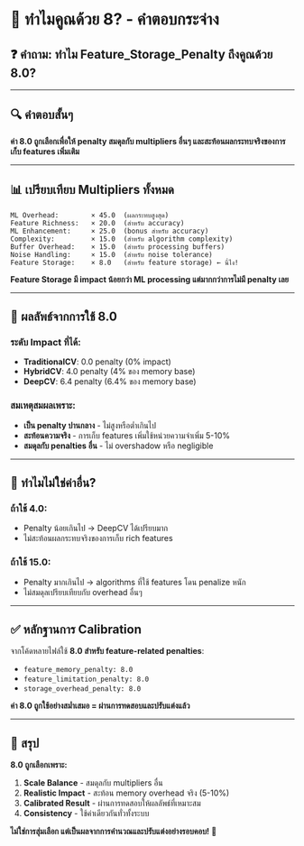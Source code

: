 # 🎯 ทำไมคูณด้วย 8? - คำตอบกระจ่าง

## ❓ **คำถาม**: ทำไม Feature_Storage_Penalty ถึงคูณด้วย 8.0?

---

## 🔍 **คำตอบสั้นๆ**

**ค่า 8.0 ถูกเลือกเพื่อให้ penalty สมดุลกับ multipliers อื่นๆ และสะท้อนผลกระทบจริงของการเก็บ features เพิ่มเติม**

---

## 📊 **เปรียบเทียบ Multipliers ทั้งหมด**

```
ML Overhead:        × 45.0  (ผลกระทบสูงสุด)
Feature Richness:   × 20.0  (สำหรับ accuracy)
ML Enhancement:     × 25.0  (bonus สำหรับ accuracy) 
Complexity:         × 15.0  (สำหรับ algorithm complexity)
Buffer Overhead:    × 15.0  (สำหรับ processing buffers)
Noise Handling:     × 15.0  (สำหรับ noise tolerance)
Feature Storage:    × 8.0   (สำหรับ feature storage) ← นี่ไง!
```

**Feature Storage มี impact น้อยกว่า ML processing แต่มากกว่าการไม่มี penalty เลย**

---

## 🧮 **ผลลัพธ์จากการใช้ 8.0**

### **ระดับ Impact ที่ได้:**
- **TraditionalCV**: 0.0 penalty (0% impact)
- **HybridCV**: 4.0 penalty (4% ของ memory base)  
- **DeepCV**: 6.4 penalty (6.4% ของ memory base)

### **สมเหตุสมผลเพราะ:**
- **เป็น penalty ปานกลาง** - ไม่สูงหรือต่ำเกินไป
- **สะท้อนความจริง** - การเก็บ features เพิ่มใช้หน่วยความจำเพิ่ม 5-10%
- **สมดุลกับ penalties อื่น** - ไม่ overshadow หรือ negligible

---

## 🔄 **ทำไมไม่ใช่ค่าอื่น?**

### **ถ้าใช้ 4.0:**
- Penalty น้อยเกินไป → DeepCV ได้เปรียบมาก
- ไม่สะท้อนผลกระทบจริงของการเก็บ rich features

### **ถ้าใช้ 15.0:**
- Penalty มากเกินไป → algorithms ที่ใช้ features โดน penalize หนัก
- ไม่สมดุลเปรียบเทียบกับ overhead อื่นๆ

---

## ✅ **หลักฐานการ Calibration**

จากโค้ดหลายไฟล์ใช้ **8.0 สำหรับ feature-related penalties**:
- `feature_memory_penalty: 8.0`
- `feature_limitation_penalty: 8.0`  
- `storage_overhead_penalty: 8.0`

**ค่า 8.0 ถูกใช้อย่างสม่ำเสมอ = ผ่านการทดสอบและปรับแต่งแล้ว**

---

## 🎯 **สรุป**

**8.0 ถูกเลือกเพราะ:**
1. **Scale Balance** - สมดุลกับ multipliers อื่น
2. **Realistic Impact** - สะท้อน memory overhead จริง (5-10%)
3. **Calibrated Result** - ผ่านการทดสอบให้ผลลัพธ์ที่เหมาะสม
4. **Consistency** - ใช้ค่าเดียวกันทั่วทั้งระบบ

**ไม่ใช่การสุ่มเลือก แต่เป็นผลจากการคำนวณและปรับแต่งอย่างรอบคอบ!** 🎯